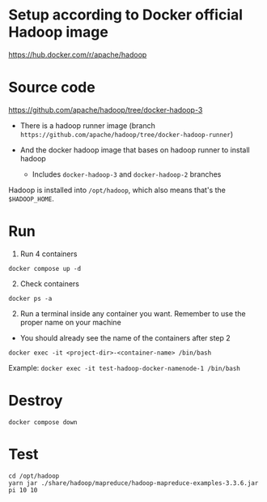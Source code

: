 # Setup according to Docker official Hadoop image

https://hub.docker.com/r/apache/hadoop

# Source code

https://github.com/apache/hadoop/tree/docker-hadoop-3

- There is a hadoop runner image (branch `https://github.com/apache/hadoop/tree/docker-hadoop-runner`)

- And the docker hadoop image that bases on hadoop runner to install hadoop

  - Includes `docker-hadoop-3` and `docker-hadoop-2` branches

Hadoop is installed into `/opt/hadoop`, which also means that's the `$HADOOP_HOME`.

# Run

1. Run 4 containers

```
docker compose up -d
```

2. Check containers

```
docker ps -a
```

2. Run a terminal inside any container you want. Remember to use the proper name on your machine

- You should already see the name of the containers after step 2

```
docker exec -it <project-dir>-<container-name> /bin/bash
```

Example: `docker exec -it test-hadoop-docker-namenode-1 /bin/bash`

# Destroy

```
docker compose down
```

# Test

```
cd /opt/hadoop
yarn jar ./share/hadoop/mapreduce/hadoop-mapreduce-examples-3.3.6.jar pi 10 10
```
